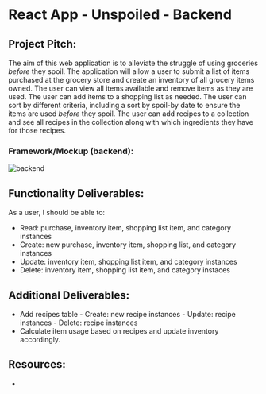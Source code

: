 # React App - Unspoiled - Backend

## Project Pitch:
The aim of this web application is to alleviate the struggle of using groceries <em>before</em> they spoil. The application will allow a user to submit a list of items purchased at the grocery store and create an inventory of all grocery items owned. The user can view all items available and remove items as they are used. The user can add items to a shopping list as needed. The user can sort by different criteria, including a sort by spoil-by date to ensure the items are used <em>before</em> they spoil. The user can add recipes to a collection and see all recipes in the collection along with which ingredients they have for those recipes. 

### Framework/Mockup (backend):
![backend](https://i.ibb.co/B3Hv5fL/unspoiled-backend-diagram.jpg)

## Functionality Deliverables:
As a user, I should be able to:
-   Read: purchase, inventory item, shopping list item, and category instances
-	Create: new purchase, inventory item, shopping list, and category instances
-   Update: inventory item, shopping list item, and category instances
-   Delete: inventory item, shopping list item, and category instaces

## Additional Deliverables:
-	Add recipes table
        -   Create: new recipe instances
        -   Update: recipe instances
        -   Delete: recipe instances
-	Calculate item usage based on recipes and update inventory accordingly.

## Resources:
- 
